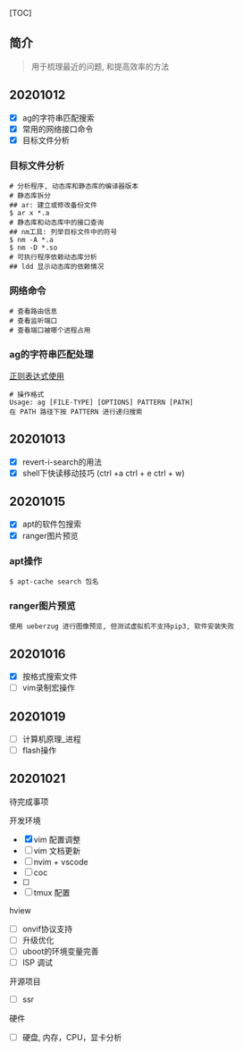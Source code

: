 [TOC]

## 简介

> 用于梳理最近的问题, 和提高效率的方法

## 20201012

- [x] ag的字符串匹配搜索
- [x] 常用的网络接口命令
- [x] 目标文件分析

### 目标文件分析

```shell
# 分析程序, 动态库和静态库的编译器版本
# 静态库拆分
## ar: 建立或修改备份文件
$ ar x *.a
# 静态库和动态库中的接口查询
## nm工具: 列举目标文件中的符号
$ nm -A *.a
$ nm -D *.so
# 可执行程序依赖动态库分析
## ldd 显示动态库的依赖情况
```

### 网络命令

```shell
# 查看路由信息
# 查看监听端口
# 查看端口被哪个进程占用
```

### ag的字符串匹配处理

[正则表达式使用](https://blog.csdn.net/wx_start_ag/article/details/79566952)

```shell
# 操作格式
Usage: ag [FILE-TYPE] [OPTIONS] PATTERN [PATH]
在 PATH 路径下按 PATTERN 进行递归搜索
```

## 20201013

- [x] revert-i-search的用法
- [x] shell下快读移动技巧 (ctrl +a ctrl + e ctrl + w)

## 20201015

- [x] apt的软件包搜索
- [x] ranger图片预览

### apt操作

```shell
$ apt-cache search 包名
```

### ranger图片预览

```shell
使用 ueberzug 进行图像预览, 但测试虚拟机不支持pip3, 软件安装失败
```

## 20201016

- [x] 按格式搜索文件
- [ ] vim录制宏操作

## 20201019

- [ ] 计算机原理_进程
- [ ] flash操作

## 20201021

待完成事项

开发环境

- [x] vim 配置调整
- [ ] vim 文档更新
- [ ] nvim + vscode
- [ ] coc
- [ ] 
- [ ] tmux 配置

hview

- [ ] onvif协议支持
- [ ] 升级优化
- [ ] uboot的环境变量完善
- [ ] ISP 调试

开源项目

- [ ] ssr

硬件

- [ ] 硬盘, 内存，CPU，显卡分析


